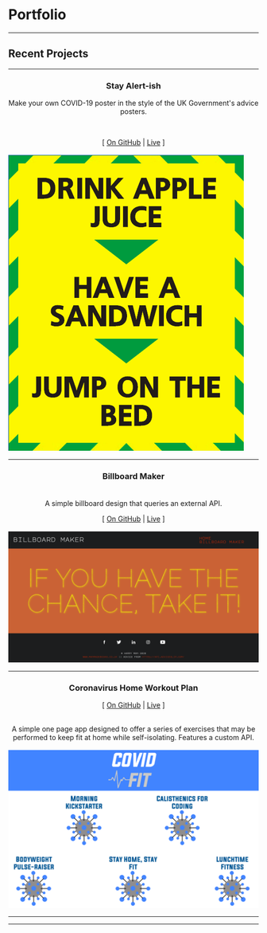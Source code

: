 # Portfolio

---

## Recent Projects

---

### <center> Stay Alert-ish </center>

<center>Make your own COVID-19 poster in the style of the UK Government's advice posters.</center>

<br><div align="center">[
[On GitHub](/coronaposter/) | [Live](https://harrymandeveloper.github.io/coronaposter/) ]<br><br></div>
<img src="./images/coronacover.png"/>

---
### <center> Billboard Maker </center> <br>

<center>A simple billboard design that queries an external API. <br></center>

<div align="center">

[ [On GitHub](/billboardmaker/) | [Live](https://harrymandeveloper.github.io/billboardmaker/) ]<br><br>
<img src="./images/billboardcover.png"/> </div>

---
### <center> Coronavirus Home Workout Plan </center>

<div align="center">

[ [On GitHub](https://github.com/harrymandeveloper/workoutplan-backend) | [Live](http://bit.ly/covidfitCVlink) ]
</div>
<br> <center>A simple one page app designed to offer a series of exercises that may be performed to keep fit at home while self-isolating. Features a custom API.<br><br>
<img src="./images/workoutplancover.png"/></center>

---



---

